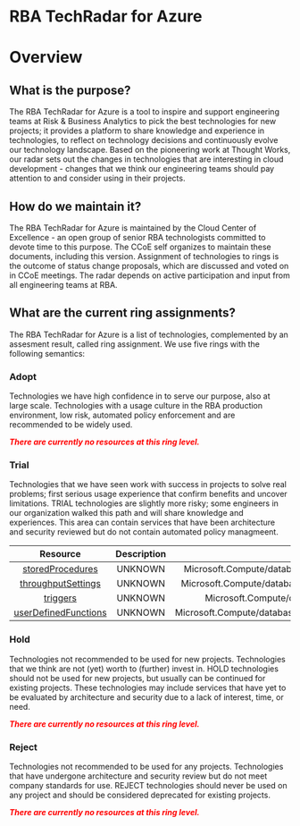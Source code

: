
RBA TechRadar for Azure
=======================

# Overview

## What is the purpose?


The RBA TechRadar for Azure is a tool to inspire and support engineering teams at Risk & Business Analytics to pick the best technologies for new projects; it provides a platform to share knowledge and experience in technologies, to reflect on technology decisions and continuously evolve our technology landscape.  Based on the pioneering work at Thought Works, our radar sets out the changes in technologies that are interesting in cloud development - changes that we think our engineering teams should pay attention to and consider using in their projects.
## How do we maintain it?


The RBA TechRadar for Azure is maintained by the Cloud Center of Excellence - an open group of senior RBA technologists committed to devote time to this purpose.  The CCoE self organizes to maintain these documents, including this version.  Assignment of technologies to rings is the outcome of status change proposals, which are discussed and voted on in CCoE meetings.  The radar depends on active participation and input from all engineering teams at RBA.
## What are the current ring assignments?


The RBA TechRadar for Azure is a list of technologies, complemented by an assesment result, called ring assignment.  We use five rings with the following semantics:
### Adopt


Technologies we have high confidence in to serve our purpose, also at large scale.  Technologies with a usage culture in the RBA production environment, low risk, automated policy enforcement and are recommended to be widely used.  
  
***<font color="red"> There are currently no resources at this ring level. </font>***
### Trial


Technologies that we have seen work with success in projects to solve real problems;  first serious usage experience that confirm benefits and uncover limitations.  TRIAL technologies are slightly more risky; some engineers in our organization walked this path and will share knowledge and experiences.  This area can contain services that have been architecture and security reviewed but do not contain automated policy managmeent.  

|Resource|Description|Path|Status|
| :---: | :---: | :---: | :---: |
|[storedProcedures](https://github.com/openrba/python-azure-techradar/blob/master/Microsoft.Compute/databaseAccounts/sqlDatabases/containers/storedProcedures)|UNKNOWN|Microsoft.Compute/databaseAccounts/sqlDatabases/containers/storedProcedures|TRIAL|
|[throughputSettings](https://github.com/openrba/python-azure-techradar/blob/master/Microsoft.Compute/databaseAccounts/sqlDatabases/containers/throughputSettings)|UNKNOWN|Microsoft.Compute/databaseAccounts/sqlDatabases/containers/throughputSettings|TRIAL|
|[triggers](https://github.com/openrba/python-azure-techradar/blob/master/Microsoft.Compute/databaseAccounts/sqlDatabases/containers/triggers)|UNKNOWN|Microsoft.Compute/databaseAccounts/sqlDatabases/containers/triggers|TRIAL|
|[userDefinedFunctions](https://github.com/openrba/python-azure-techradar/blob/master/Microsoft.Compute/databaseAccounts/sqlDatabases/containers/userDefinedFunctions)|UNKNOWN|Microsoft.Compute/databaseAccounts/sqlDatabases/containers/userDefinedFunctions|TRIAL|

### Hold


Technologies not recommended to be used for new projects. Technologies that we think are not (yet) worth to (further) invest in.  HOLD technologies should not be used for new projects, but usually can be continued for existing projects.  These technologies may include services that have yet to be evaluated by architecture and security due to a lack of interest, time, or need.  
  
***<font color="red"> There are currently no resources at this ring level. </font>***
### Reject


Technologies not recommended to be used for any projects. Technologies that have undergone architecture and security review but do not meet company standards for use.  REJECT technologies should never be used on any project and should be considered deprecated for existing projects.  
  
***<font color="red"> There are currently no resources at this ring level. </font>***